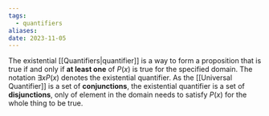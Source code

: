 ```yaml
---
tags:
  - quantifiers
aliases: 
date: 2023-11-05
---
```

The existential [[Quantifiers|quantifier]] is a way to form a proposition that is true if and only if **at least one** of $P(x)$ is true for the specified domain.
The notation $\exists x P(x)$ denotes the existential quantifier. As the [[Universal Quantifier]] is a set of **conjunctions**, the existential quantifier is a set of **disjunctions**, only of element in the domain needs to satisfy $P(x)$ for the whole thing to be true.